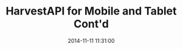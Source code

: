 ---
layout: post
title:  "HarvestAPI for Mobile and Tablet Cont'd"
date:   2014-11-11 11:31:00
categories: jekyll update
---